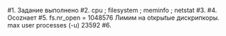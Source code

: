 #1. Задание выполнено
#2. cpu ; filesystem ; meminfo ; netstat
#3.
#4. Осоzнает
#5. fs.nr_open = 1048576 Лимим на оtкрыtые дискрипкоры. max user processes                  (-u) 23592
#6. 
